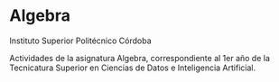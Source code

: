 # Algebra
Instituto Superior Politécnico Córdoba

Actividades de la asignatura Algebra, correspondiente al 1er año de la Tecnicatura Superior en Ciencias de Datos e Inteligencia Artificial.
